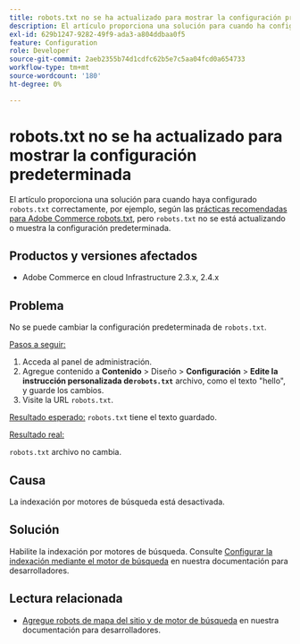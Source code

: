 ```yaml
---
title: robots.txt no se ha actualizado para mostrar la configuración predeterminada
description: El artículo proporciona una solución para cuando ha configurado &grave;robots.txt&grave; correctamente, por ejemplo, según [Prácticas recomendadas para robots.txt de Adobe Commerce](https://support.magento.com/hc/en-us/articles/360048754931), pero &grave;robots.txt&grave; no se actualiza o muestra la configuración predeterminada.
exl-id: 629b1247-9282-49f9-ada3-a804ddbaa0f5
feature: Configuration
role: Developer
source-git-commit: 2aeb2355b74d1cdfc62b5e7c5aa04fcd0a654733
workflow-type: tm+mt
source-wordcount: '180'
ht-degree: 0%

---
```


# robots.txt no se ha actualizado para mostrar la configuración predeterminada

El artículo proporciona una solución para cuando haya configurado `robots.txt` correctamente, por ejemplo, según las [prácticas recomendadas para Adobe Commerce robots.txt](https://support.magento.com/hc/en-us/articles/360048754931), pero `robots.txt` no se está actualizando o muestra la configuración predeterminada.

## Productos y versiones afectados

* Adobe Commerce en cloud Infrastructure 2.3.x, 2.4.x

## Problema

No se puede cambiar la configuración predeterminada de `robots.txt`.

<u>Pasos a seguir:</u>

1. Acceda al panel de administración.
1. Agregue contenido a **Contenido** > Diseño > **Configuración** > **Edite la instrucción personalizada de`robots.txt`** archivo, como el texto &quot;hello&quot;, y guarde los cambios.
1. Visite la URL `robots.txt`.

<u>Resultado esperado:</u>
`robots.txt` tiene el texto guardado.

<u>Resultado real:</u>

`robots.txt` archivo no cambia.

## Causa

La indexación por motores de búsqueda está desactivada.

## Solución

Habilite la indexación por motores de búsqueda. Consulte [Configurar la indexación mediante el motor de búsqueda](https://experienceleague.adobe.com/es/docs/commerce-cloud-service/user-guide/configure-store/robots-sitemap#configure-indexing-by-search-engine) en nuestra documentación para desarrolladores.

## Lectura relacionada

* [Agregue robots de mapa del sitio y de motor de búsqueda](https://experienceleague.adobe.com/es/docs/commerce-cloud-service/user-guide/configure-store/robots-sitemap) en nuestra documentación para desarrolladores.

